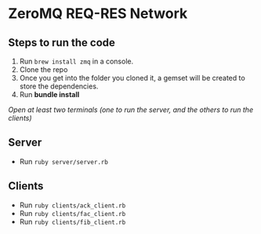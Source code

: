 ZeroMQ REQ-RES Network
======================

Steps to run the code
---------------------

1. Run ``brew install zmq`` in a console.
2. Clone the repo
3. Once you get into the folder you cloned it, a gemset will be created to store the dependencies.
4. Run **bundle install**

*Open at least two terminals (one to run the server, and the others to run the clients)*

Server
------

- Run ``ruby server/server.rb``

Clients
-------

- Run ``ruby clients/ack_client.rb``
- Run ``ruby clients/fac_client.rb``
- Run ``ruby clients/fib_client.rb``
